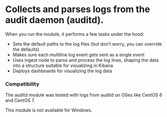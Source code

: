 # Collects and parses logs from the audit daemon (auditd).

When you run the module, it performs a few tasks under the hood:

- Sets the default paths to the log files (but don’t worry, you can override the defaults)
- Makes sure each multiline log event gets sent as a single event
- Uses ingest node to parse and process the log lines, shaping the data into a structure suitable for visualizing in Kibana
- Deploys dashboards for visualizing the log data

### Compatibility
The auditd module was tested with logs from auditd on OSes like CentOS 6 and CentOS 7.

This module is not available for Windows.

